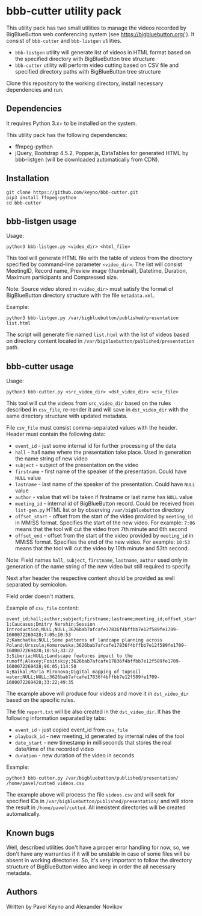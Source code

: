 # bbb-cutter utility pack

This utility pack has two small utilities to manage the videos recorded by BigBlueButton web conferencing system (see https://bigbluebutton.org/ ).
It consist of `bbb-cutter` and `bbb-listgen` utilities.

- `bbb-listgen` utility will generate list of videos in HTML format based on the specified directory with BigBlueButton tree structure
- `bbb-cutter` utility will perform video cutting based on CSV file and specified directory paths with BigBlueButton tree structure

Clone this repository to the working directory, install necessary dependencies and run.

## Dependencies

It requires Python 3.x+ to be installed on the system.

This utility pack has the following dependencies:
- ffmpeg-python
- jQuery, Bootstrap 4.5.2, Popper.js, DataTables for generated HTML by bbb-listgen (will be downloaded automatically from CDN).

## Installation

```
git clone https://github.com/keyno/bbb-cutter.git
pip3 install ffmpeg-python
cd bbb-cutter
```

## bbb-listgen usage

Usage:
```
python3 bbb-listgen.py <video_dir> <html_file>
```

This tool will generate HTML file with the table of videos from the directory specified by command-line parameter `<video_dir>`.
The list will consist MeetingID, Record name, Preview image (thumbnail), Datetime, Duration, Maximum participants and Compressed size.

Note: Source video stored in `<video_dir>` must satisfy the format of BigBlueButton directory structure with the file `metadata.xml`.

Example:
```
python3 bbb-listgen.py /var/bigbluebutton/published/presentation list.html
```
The script will generate file named `list.html` with the list of videos based on directory content located in `/var/bigbluebutton/published/presentation` path.

## bbb-cutter usage

Usage:
```
python3 bbb-cutter.py <src_video_dir> <dst_video_dir> <csv_file>
```

This tool will cut the videos from `src_video_dir` based on the rules described in `csv_file`, re-render it and will save in `dst_video_dir` with the same directory structure with updated metadata.

File `csv_file` must consist comma-separated values with the header. Header must contain the following data:
- `event_id` - just some internal id for further processing of the data
- `hall` - hall name where the presentation take place. Used in generation the name string of new video
- `subject` - subject of the presentation on the video
- `firstname` - first name of the speaker of the presentation. Could have `NULL` value
- `lastname` - last name of the speaker of the presentation. Could have `NULL` value
- `author` - value that will be taken if firstname or last name has `NULL` value
- `meeting_id` - internal id of BigBlueButton record. Could be received from `list-gen.py` HTML list or by observing `/var/bigbluebutton` directory
- `offset_start` - offset from the start of the video provided by `meeting_id` in MM:SS format. Specifies the start of the new video. For example: `7:06` means that the tool will cut the video from 7th minute and 6th second
- `offset_end` - offset from the start of the video provided by `meeting_id` in MM:SS format. Specifies the end of the new video. For example: `10:53` means that the tool will cut the video by 10th minute and 53th second.

Note: Field names `hall`, `subject`, `firstname`, `lastname`, `author` used only in generation of the name string of the new video but still required to specify.

Next after header the respective content should be provided as well separated by semicolon.

Field order doesn't matters.

Example of `csv_file` content:
```
event_id;hall;author;subject;firstname;lastname;meeting_id;offset_start;offset_end
1;Caucasus;Dmitry Nershin;Session Introduction;NULL;NULL;3626bab7afcafe17836f4bffbb7e12f589fe1709-1600072269428;7:05;10:53
2;Kamchatka;NULL;Some patterns of landcape planning across Poland;Urszula;Komorowska;3626bab7afcafe17836f4bffbb7e12f589fe1709-1600072269428;10:53;33:22
3;Siberia;NULL;Landscape features impact to the runoff;Alexey;Fositskiy;3626bab7afcafe17836f4bffbb7e12f589fe1709-1600072269428;96:05;114:50
4;Baikal;Maria Mironova;Digital mapping of topsoil water;NULL;NULL;3626bab7afcafe17836f4bffbb7e12f589fe1709-1600072269428;33:22;49:35
```

The example above will produce four videos and move it in `dst_video_dir` based on the specific rules.

The file `report.txt` will be also created in the `dst_video_dir`. It has the following information separated by tabs:
- `event_id` - just copied event_id from `csv_file`
- `playback_id` - new meeting_id generated by internal rules of the tool
- `date_start` - new timestamp in milliseconds that stores the real date/time of the recorded video
- `duration` - new duration of the video in seconds

Example:
```
python3 bbb-cutter.py /var/bigbluebutton/published/presentation/ /home/pavel/cutted videos.csv
```

The example above will process the file `videos.csv` and will seek for specified IDs in `/var/bigbluebutton/published/presentation/` and will store the result in `/home/pavel/cutted`. All inexistent directories will be created automatically.

## Known bugs

Well, described utilities don't have a proper error handling for now, so, we don't have any warranties if it will be unstable in case of some files will be absent in working directories.
So, it's very important to follow the directory structure of BigBlueButton video and keep in order the all necessary metadata.

## Authors

Written by Pavel Keyno and Alexander Novikov
